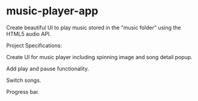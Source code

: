 # music-player-app
Create beautiful UI to play music stored in the "music folder" using the HTML5 audio API.

Project Specifications:

Create UI for music player including spinning image and song detail popup.

Add play and pause functionality.

Switch songs.

Progress bar.
